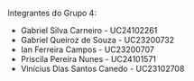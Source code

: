 Integrantes do Grupo 4:
- Gabriel Silva Carneiro - UC24102261
- Gabriel Queiroz de Souza - UC23200732
- Ian Ferreira Campos - UC23200707
- Priscila Pereira Nunes - UC24101571
- Vinícius Dias Santos Canedo - UC23102708
